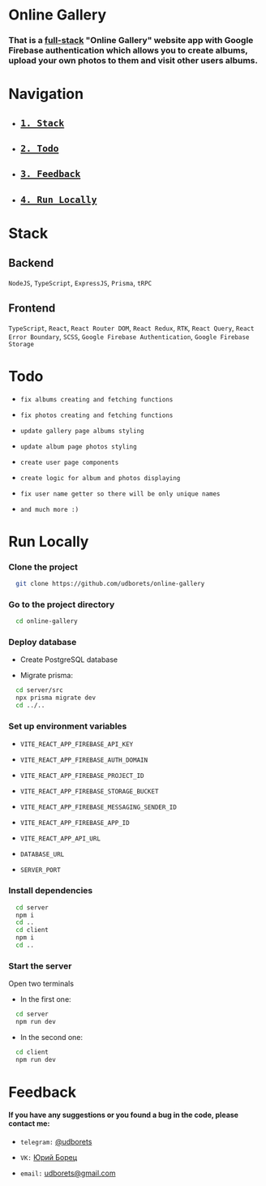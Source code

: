 # Online Gallery

### That is a [full-stack](#stack) "Online Gallery" website app with Google Firebase authentication which allows you to create albums, upload your own photos to them and visit other users albums.

# Navigation

- ## [`1. Stack`](#stack)

- ## [`2. Todo`](#todo)

- ## [`3. Feedback`](#feedback)

- ## [`4. Run Locally`](#run-locally)

# Stack

## Backend

`NodeJS`, `TypeScript`, `ExpressJS`, `Prisma`, `tRPC`

## Frontend

`TypeScript`, `React`, `React Router DOM`, `React Redux`, `RTK`, `React Query`, `React Error Boundary`, `SCSS`, `Google Firebase Authentication`, `Google Firebase Storage`

# Todo

- `fix albums creating and fetching functions`

- `fix photos creating and fetching functions`

- `update gallery page albums styling`

- `update album page photos styling`

- `create user page components`

- `create logic for album and photos displaying`

- `fix user name getter so there will be only unique names`

- `and much more :)`

# Run Locally

### Clone the project

```bash
  git clone https://github.com/udborets/online-gallery
```

### Go to the project directory

```bash
  cd online-gallery
```

### Deploy database

- Create PostgreSQL database

- Migrate prisma:

```bash
  cd server/src
  npx prisma migrate dev
  cd ../..
```

### Set up environment variables

 - `VITE_REACT_APP_FIREBASE_API_KEY`

 - `VITE_REACT_APP_FIREBASE_AUTH_DOMAIN`

 - `VITE_REACT_APP_FIREBASE_PROJECT_ID`

 - `VITE_REACT_APP_FIREBASE_STORAGE_BUCKET`

 - `VITE_REACT_APP_FIREBASE_MESSAGING_SENDER_ID`

 - `VITE_REACT_APP_FIREBASE_APP_ID`

 - `VITE_REACT_APP_API_URL`

 - `DATABASE_URL`

 - `SERVER_PORT`

### Install dependencies

```bash
  cd server
  npm i
  cd ..
  cd client
  npm i
  cd ..
```

### Start the server

Open two terminals

 - In the first one:

```bash
  cd server
  npm run dev
```

 - In the second one:

```bash
  cd client
  npm run dev
```

# Feedback

#### If you have any suggestions or you found a bug in the code, please contact me:

- `telegram:` [@udborets](https://t.me/udborets)

- `VK:` [Юрий Борец](https://vk.com/udborets)

- `email:` udborets@gmail.com
